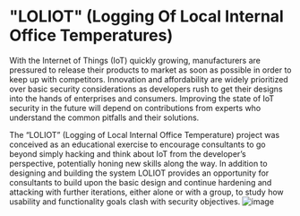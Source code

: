 # "LOLIOT" (Logging Of Local Internal Office Temperatures)

With the Internet of Things (IoT) quickly growing, manufacturers are pressured to release their products to market as soon as possible in order to keep up with competitors. Innovation and affordability are widely prioritized over basic security considerations as developers rush to get their designs into the hands of enterprises and consumers. Improving the state of IoT security in the future will depend on contributions from experts who understand the common pitfalls and their solutions.

The “LOLIOT” (Logging of Local Internal Office Temperature) project was conceived as an educational exercise to encourage consultants to go beyond simply hacking and think about IoT from the developer’s perspective, potentially honing new skills along the way. In addition to designing and building the system LOLIOT provides an opportunity for consultants to build upon the basic design and continue hardening and attacking with further iterations, either alone or with a group, to study how usability and functionality goals clash with security objectives.
![image](https://user-images.githubusercontent.com/45504513/126944195-ee7f807e-a961-4793-80c5-b71125903212.png)

